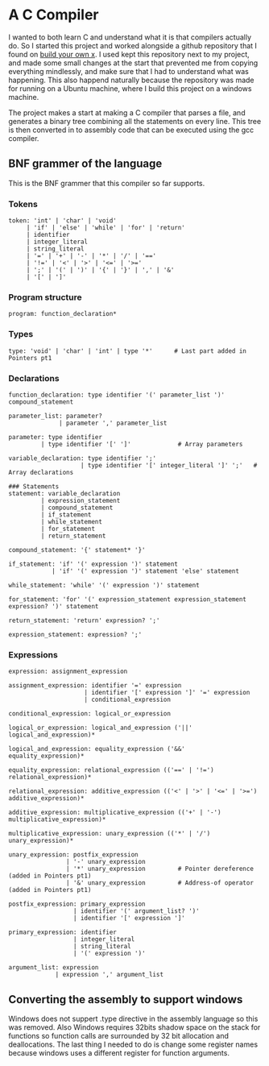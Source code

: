 # A C Compiler
I wanted to both learn C and understand what it is that compilers actually do. So I started this project and worked alongside a github repository that I found on [build your own x](https://github.com/codecrafters-io/build-your-own-x). I used kept this repository next to my project, and made some small changes at the start that prevented me from copying everything mindlessly, and make sure that I had to understand what was happening. This also happend naturally because the repository was made for running on a Ubuntu machine, where I build this project on a windows machine.

The project makes a start at making a C compiler that parses a file, and generates a binary tree combining all the statements on every line. This tree is then converted in to assembly code that can be executed using the gcc compiler.


## BNF grammer of the language 
This is the BNF grammer that this compiler so far supports.

### Tokens
```
token: 'int' | 'char' | 'void'
     | 'if' | 'else' | 'while' | 'for' | 'return'
     | identifier
     | integer_literal
     | string_literal
     | '=' | '+' | '-' | '*' | '/' | '=='
     | '!=' | '<' | '>' | '<=' | '>='
     | ';' | '(' | ')' | '{' | '}' | ',' | '&'
     | '[' | ']'
```
### Program structure
```
program: function_declaration*
```
### Types
```
type: 'void' | 'char' | 'int' | type '*'      # Last part added in Pointers pt1
```

### Declarations
```
function_declaration: type identifier '(' parameter_list ')' compound_statement

parameter_list: parameter?
              | parameter ',' parameter_list

parameter: type identifier
         | type identifier '[' ']'             # Array parameters

variable_declaration: type identifier ';'
                    | type identifier '[' integer_literal ']' ';'   # Array declarations

### Statements
statement: variable_declaration
         | expression_statement
         | compound_statement
         | if_statement
         | while_statement
         | for_statement
         | return_statement

compound_statement: '{' statement* '}'

if_statement: 'if' '(' expression ')' statement
            | 'if' '(' expression ')' statement 'else' statement

while_statement: 'while' '(' expression ')' statement

for_statement: 'for' '(' expression_statement expression_statement expression? ')' statement

return_statement: 'return' expression? ';'

expression_statement: expression? ';'
```

### Expressions
```
expression: assignment_expression

assignment_expression: identifier '=' expression
                     | identifier '[' expression ']' '=' expression
                     | conditional_expression

conditional_expression: logical_or_expression

logical_or_expression: logical_and_expression ('||' logical_and_expression)*

logical_and_expression: equality_expression ('&&' equality_expression)*

equality_expression: relational_expression (('==' | '!=') relational_expression)*

relational_expression: additive_expression (('<' | '>' | '<=' | '>=') additive_expression)*

additive_expression: multiplicative_expression (('+' | '-') multiplicative_expression)*

multiplicative_expression: unary_expression (('*' | '/') unary_expression)*

unary_expression: postfix_expression
                | '-' unary_expression
                | '*' unary_expression         # Pointer dereference (added in Pointers pt1)
                | '&' unary_expression         # Address-of operator (added in Pointers pt1)

postfix_expression: primary_expression
                  | identifier '(' argument_list? ')'
                  | identifier '[' expression ']'

primary_expression: identifier
                  | integer_literal
                  | string_literal
                  | '(' expression ')'

argument_list: expression
             | expression ',' argument_list
```

## Converting the assembly to support windows
Windows does not suppert .type directive in the assembly language so this was removed. Also Windows requires 32bits shadow space on the stack for functions so function calls are surrounded by 32 bit allocation and deallocations. The last thing I needed to do is change some register names because windows uses a different register for function arguments.